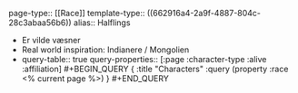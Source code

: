page-type:: [[Race]]
template-type:: ((662916a4-2a9f-4887-804c-28c3abaa56b6))
alias:: Halflings

- Er vilde væsner
- Real world inspiration: Indianere / Mongolien
- query-table:: true
  query-properties:: [:page :character-type :alive :affiliation]
  #+BEGIN_QUERY
  {
  :title "Characters"
  :query (property :race <% current page %>)
  }
  #+END_QUERY
